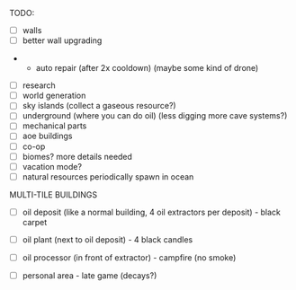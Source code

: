 TODO:
- [ ] walls
- [ ] better wall upgrading
- - auto repair (after 2x cooldown) (maybe some kind of drone)
- [ ] research
- [ ] world generation
- [ ] sky islands (collect a gaseous resource?)
- [ ] underground (where you can do oil) (less digging more cave systems?)
- [ ] mechanical parts
- [ ] aoe buildings
- [ ] co-op
- [ ] biomes? more details needed
- [ ] vacation mode?
- [ ] natural resources periodically spawn in ocean

MULTI-TILE BUILDINGS
- [ ] oil deposit (like a normal building, 4 oil extractors per deposit) - black carpet
- [ ] oil plant (next to oil deposit) - 4 black candles 
- [ ] oil processor (in front of extractor) - campfire (no smoke)


- [ ] personal area - late game (decays?)